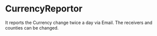 # CurrencyReportor
It reports the Currency change twice a day via Email. The receivers and counties can be changed.

